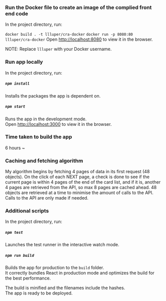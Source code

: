 
### Run the Docker file to create an image of the complied front end code 

In the project directory, run:

`docker build . -t llluper/cra-docker`
`docker run -p 8080:80 llluper/cra-docker`
Open [http://localhost:8080](http://localhost:8080) to view it in the browser.

NOTE: Replace <code>llluper</code> with your Docker username.


### Run app locally 

In the project directory, run:

##### `npm install`

Installs the packages the app is dependent on.

##### `npm start`

Runs the app in the development mode.<br>
Open [http://localhost:3000](http://localhost:3000) to view it in the browser.

### Time taken to build the app 
6 hours ~

### Caching and fetching algorithm
My algorithm begins by fetching 4 pages of data in its first request (48 objects). On the click of each NEXT page, a check is done to see if the current page is within 4 pages of the end of the card list, and if it is, another 4 pages are retrieved from the API, so max 8 pages are cached ahead. 48 objects are retrieved at a time to minimise the amount of calls to the API. Calls to the API are only made if needed. 

### Additional scripts

In the project directory, run:

##### `npm test`

Launches the test runner in the interactive watch mode.

##### `npm run build`

Builds the app for production to the `build` folder.<br>
It correctly bundles React in production mode and optimizes the build for the best performance.

The build is minified and the filenames include the hashes.<br>
The app is ready to be deployed.
